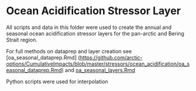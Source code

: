 # Ocean Acidification Stressor Layer

All scripts and data in this folder were used to create the annual and seasonal ocean acidification stressor layers for the pan-arctic and Bering Strait region.

For full methods on dataprep and layer creation see [oa_seasonal_dataprep.Rmd] (https://github.com/arctic-options/CumulativeImpacts/blob/master/stressors/ocean_acidification/oa_seasonal_dataprep.Rmd) and [oa_seasonal_layers.Rmd](https://github.com/arctic-options/CumulativeImpacts/blob/master/stressors/ocean_acidification/oa_seasonal_layers.Rmd)

Python scripts were used for interpolation